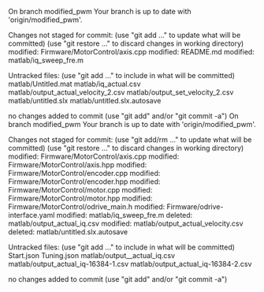 On branch modified_pwm
Your branch is up to date with 'origin/modified_pwm'.

Changes not staged for commit:
  (use "git add <file>..." to update what will be committed)
  (use "git restore <file>..." to discard changes in working directory)
	modified:   Firmware/MotorControl/axis.cpp
	modified:   README.md
	modified:   matlab/iq_sweep_fre.m

Untracked files:
  (use "git add <file>..." to include in what will be committed)
	matlab/Untitled.mat
	matlab/iq_actual.csv
	matlab/output_actual_velocity_2.csv
	matlab/output_set_velocity_2.csv
	matlab/untitled.slx
	matlab/untitled.slx.autosave

no changes added to commit (use "git add" and/or "git commit -a")
On branch modified_pwm
Your branch is up to date with 'origin/modified_pwm'.

Changes not staged for commit:
  (use "git add/rm <file>..." to update what will be committed)
  (use "git restore <file>..." to discard changes in working directory)
	modified:   Firmware/MotorControl/axis.cpp
	modified:   Firmware/MotorControl/axis.hpp
	modified:   Firmware/MotorControl/encoder.cpp
	modified:   Firmware/MotorControl/encoder.hpp
	modified:   Firmware/MotorControl/motor.cpp
	modified:   Firmware/MotorControl/motor.hpp
	modified:   Firmware/MotorControl/odrive_main.h
	modified:   Firmware/odrive-interface.yaml
	modified:   matlab/iq_sweep_fre.m
	deleted:    matlab/output_actual_iq.csv
	modified:   matlab/output_actual_velocity.csv
	deleted:    matlab/untitled.slx.autosave

Untracked files:
  (use "git add <file>..." to include in what will be committed)
	Start.json
	Tuning.json
	matlab/output__actual_iq.csv
	matlab/output_actual_iq-16384-1.csv
	matlab/output_actual_iq-16384-2.csv

no changes added to commit (use "git add" and/or "git commit -a")
